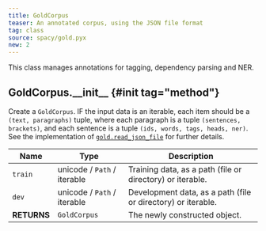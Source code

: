 ```yaml
---
title: GoldCorpus
teaser: An annotated corpus, using the JSON file format
tag: class
source: spacy/gold.pyx
new: 2
---
```


This class manages annotations for tagging, dependency parsing and NER.

## GoldCorpus.\_\_init\_\_ {#init tag="method"}

Create a `GoldCorpus`. IF the input data is an iterable, each item should be a
`(text, paragraphs)` tuple, where each paragraph is a tuple
`(sentences, brackets)`, and each sentence is a tuple
`(ids, words, tags, heads, ner)`. See the implementation of
[`gold.read_json_file`](https://github.com/explosion/spaCy/tree/master/spacy/gold.pyx)
for further details.

| Name        | Type                        | Description                                                  |
| ----------- | --------------------------- | ------------------------------------------------------------ |
| `train`     | unicode / `Path` / iterable | Training data, as a path (file or directory) or iterable.    |
| `dev`       | unicode / `Path` / iterable | Development data, as a path (file or directory) or iterable. |
| **RETURNS** | `GoldCorpus`                | The newly constructed object.                                |
